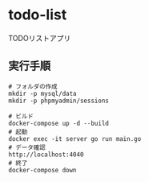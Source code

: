 # todo-list
TODOリストアプリ

## 実行手順

```
# フォルダの作成
mkdir -p mysql/data
mkdir -p phpmyadmin/sessions

# ビルド
docker-compose up -d --build
# 起動
docker exec -it server go run main.go
# データ確認
http://localhost:4040
# 終了
docker-compose down
```
